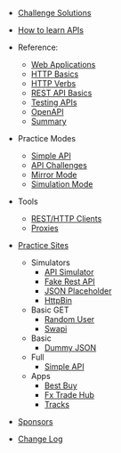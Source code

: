 - [Challenge Solutions](/apichallenges/solutions)
- [How to learn APIs](/learning)
- Reference:
    - [Web Applications](/tutorials/web-basics)
    - [HTTP Basics](/tutorials/http-basics)
    - [HTTP Verbs](/tutorials/http-verbs)
    - [REST API Basics](/tutorials/rest-api-basics)
    - [Testing APIs](/tutorials/testing-apis)
    - [OpenAPI](/tutorials/openapi-swagger)
    - [Summary](/tutorials/summary)
- Practice Modes
    - [Simple API](/practice-modes/simpleapi)
    - [API Challenges](/apichallenges)
    - [Mirror Mode](/practice-modes/mirror)
    - [Simulation Mode](/practice-modes/simulation)
- Tools
    - [REST/HTTP Clients](/tools/clients)
    - [Proxies](/tools/proxies)
- [Practice Sites](/practice-sites)
  - Simulators
    - [API Simulator](/practice-modes/simulation)
    - [Fake Rest API](/practice-sites/fakerestapi)
    - [JSON Placeholder](/practice-sites/jsonplaceholder)
    - [HttpBin](/practice-sites/httpbin)
  - Basic GET
    - [Random User](/practice-sites/randomuser)
    - [Swapi](/practice-sites/swapi)
  - Basic
    - [Dummy JSON](/practice-sites/dummyjson)
  - Full
    - [Simple API](/practice-sites/simpleapi)
  - Apps
    - [Best Buy](/practice-sites/apps/bestbuy)
    - [Fx Trade Hub](/practice-sites/apps/fxtradehub)
    - [Tracks](/practice-sites/apps/tracks) 

- [Sponsors](/sponsors)
- [Change Log](/changes)
